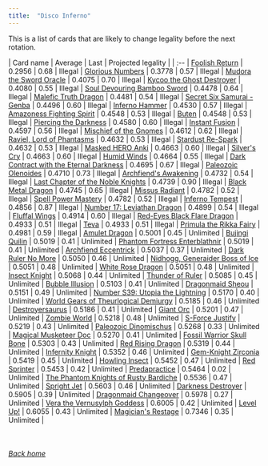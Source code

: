 ```yaml
---
title:  "Disco Inferno"
---
```


This is a list of cards that are likely to change legality before the next rotation.

| Card name | Average | Last | Projected legality |
| :-- |
[Foolish Return](https://db.ygoprodeck.com/card/?search=Foolish%20Return) | 0.2956 | 0.68 | Illegal |
[Glorious Numbers](https://db.ygoprodeck.com/card/?search=Glorious%20Numbers) | 0.3778 | 0.57 | Illegal |
[Mudora the Sword Oracle](https://db.ygoprodeck.com/card/?search=Mudora%20the%20Sword%20Oracle) | 0.4075 | 0.70 | Illegal |
[Kycoo the Ghost Destroyer](https://db.ygoprodeck.com/card/?search=Kycoo%20the%20Ghost%20Destroyer) | 0.4080 | 0.55 | Illegal |
[Soul Devouring Bamboo Sword](https://db.ygoprodeck.com/card/?search=Soul%20Devouring%20Bamboo%20Sword) | 0.4478 | 0.64 | Illegal |
[Malefic Truth Dragon](https://db.ygoprodeck.com/card/?search=Malefic%20Truth%20Dragon) | 0.4481 | 0.54 | Illegal |
[Secret Six Samurai - Genba](https://db.ygoprodeck.com/card/?search=Secret%20Six%20Samurai%20-%20Genba) | 0.4496 | 0.60 | Illegal |
[Inferno Hammer](https://db.ygoprodeck.com/card/?search=Inferno%20Hammer) | 0.4530 | 0.57 | Illegal |
[Amazoness Fighting Spirit](https://db.ygoprodeck.com/card/?search=Amazoness%20Fighting%20Spirit) | 0.4548 | 0.53 | Illegal |
[Buten](https://db.ygoprodeck.com/card/?search=Buten) | 0.4548 | 0.53 | Illegal |
[Piercing the Darkness](https://db.ygoprodeck.com/card/?search=Piercing%20the%20Darkness) | 0.4580 | 0.60 | Illegal |
[Instant Fusion](https://db.ygoprodeck.com/card/?search=Instant%20Fusion) | 0.4597 | 0.56 | Illegal |
[Mischief of the Gnomes](https://db.ygoprodeck.com/card/?search=Mischief%20of%20the%20Gnomes) | 0.4612 | 0.62 | Illegal |
[Raviel, Lord of Phantasms](https://db.ygoprodeck.com/card/?search=Raviel,%20Lord%20of%20Phantasms) | 0.4632 | 0.53 | Illegal |
[Stardust Re-Spark](https://db.ygoprodeck.com/card/?search=Stardust%20Re-Spark) | 0.4632 | 0.53 | Illegal |
[Masked HERO Anki](https://db.ygoprodeck.com/card/?search=Masked%20HERO%20Anki) | 0.4663 | 0.60 | Illegal |
[Silver's Cry](https://db.ygoprodeck.com/card/?search=Silver's%20Cry) | 0.4663 | 0.60 | Illegal |
[Humid Winds](https://db.ygoprodeck.com/card/?search=Humid%20Winds) | 0.4664 | 0.55 | Illegal |
[Dark Contract with the Eternal Darkness](https://db.ygoprodeck.com/card/?search=Dark%20Contract%20with%20the%20Eternal%20Darkness) | 0.4695 | 0.67 | Illegal |
[Paleozoic Olenoides](https://db.ygoprodeck.com/card/?search=Paleozoic%20Olenoides) | 0.4710 | 0.73 | Illegal |
[Archfiend's Awakening](https://db.ygoprodeck.com/card/?search=Archfiend's%20Awakening) | 0.4732 | 0.54 | Illegal |
[Last Chapter of the Noble Knights](https://db.ygoprodeck.com/card/?search=Last%20Chapter%20of%20the%20Noble%20Knights) | 0.4739 | 0.90 | Illegal |
[Black Metal Dragon](https://db.ygoprodeck.com/card/?search=Black%20Metal%20Dragon) | 0.4745 | 0.65 | Illegal |
[Missus Radiant](https://db.ygoprodeck.com/card/?search=Missus%20Radiant) | 0.4782 | 0.52 | Illegal |
[Spell Power Mastery](https://db.ygoprodeck.com/card/?search=Spell%20Power%20Mastery) | 0.4782 | 0.52 | Illegal |
[Inferno Tempest](https://db.ygoprodeck.com/card/?search=Inferno%20Tempest) | 0.4856 | 0.87 | Illegal |
[Number 17: Leviathan Dragon](https://db.ygoprodeck.com/card/?search=Number%2017:%20Leviathan%20Dragon) | 0.4899 | 0.54 | Illegal |
[Fluffal Wings](https://db.ygoprodeck.com/card/?search=Fluffal%20Wings) | 0.4914 | 0.60 | Illegal |
[Red-Eyes Black Flare Dragon](https://db.ygoprodeck.com/card/?search=Red-Eyes%20Black%20Flare%20Dragon) | 0.4933 | 0.51 | Illegal |
[Teva](https://db.ygoprodeck.com/card/?search=Teva) | 0.4933 | 0.51 | Illegal |
[Primula the Rikka Fairy](https://db.ygoprodeck.com/card/?search=Primula%20the%20Rikka%20Fairy) | 0.4981 | 0.59 | Illegal |
[Amulet Dragon](https://db.ygoprodeck.com/card/?search=Amulet%20Dragon) | 0.5001 | 0.45 | Unlimited |
[Bujingi Quilin](https://db.ygoprodeck.com/card/?search=Bujingi%20Quilin) | 0.5019 | 0.41 | Unlimited |
[Phantom Fortress Enterblathnir](https://db.ygoprodeck.com/card/?search=Phantom%20Fortress%20Enterblathnir) | 0.5019 | 0.41 | Unlimited |
[Archfiend Eccentrick](https://db.ygoprodeck.com/card/?search=Archfiend%20Eccentrick) | 0.5037 | 0.37 | Unlimited |
[Dark Ruler No More](https://db.ygoprodeck.com/card/?search=Dark%20Ruler%20No%20More) | 0.5050 | 0.46 | Unlimited |
[Nidhogg, Generaider Boss of Ice](https://db.ygoprodeck.com/card/?search=Nidhogg,%20Generaider%20Boss%20of%20Ice) | 0.5051 | 0.48 | Unlimited |
[White Rose Dragon](https://db.ygoprodeck.com/card/?search=White%20Rose%20Dragon) | 0.5051 | 0.48 | Unlimited |
[Insect Knight](https://db.ygoprodeck.com/card/?search=Insect%20Knight) | 0.5068 | 0.44 | Unlimited |
[Thunder of Ruler](https://db.ygoprodeck.com/card/?search=Thunder%20of%20Ruler) | 0.5085 | 0.45 | Unlimited |
[Bubble Illusion](https://db.ygoprodeck.com/card/?search=Bubble%20Illusion) | 0.5103 | 0.41 | Unlimited |
[Dragonmaid Sheou](https://db.ygoprodeck.com/card/?search=Dragonmaid%20Sheou) | 0.5151 | 0.49 | Unlimited |
[Number S39: Utopia the Lightning](https://db.ygoprodeck.com/card/?search=Number%20S39:%20Utopia%20the%20Lightning) | 0.5170 | 0.40 | Unlimited |
[World Gears of Theurlogical Demiurgy](https://db.ygoprodeck.com/card/?search=World%20Gears%20of%20Theurlogical%20Demiurgy) | 0.5185 | 0.46 | Unlimited |
[Destroyersaurus](https://db.ygoprodeck.com/card/?search=Destroyersaurus) | 0.5186 | 0.41 | Unlimited |
[Giant Orc](https://db.ygoprodeck.com/card/?search=Giant%20Orc) | 0.5201 | 0.47 | Unlimited |
[Zombie World](https://db.ygoprodeck.com/card/?search=Zombie%20World) | 0.5218 | 0.48 | Unlimited |
[S-Force Justify](https://db.ygoprodeck.com/card/?search=S-Force%20Justify) | 0.5219 | 0.43 | Unlimited |
[Paleozoic Dinomischus](https://db.ygoprodeck.com/card/?search=Paleozoic%20Dinomischus) | 0.5268 | 0.33 | Unlimited |
[Magical Musketeer Doc](https://db.ygoprodeck.com/card/?search=Magical%20Musketeer%20Doc) | 0.5270 | 0.41 | Unlimited |
[Fossil Warrior Skull Bone](https://db.ygoprodeck.com/card/?search=Fossil%20Warrior%20Skull%20Bone) | 0.5303 | 0.43 | Unlimited |
[Red Rising Dragon](https://db.ygoprodeck.com/card/?search=Red%20Rising%20Dragon) | 0.5319 | 0.44 | Unlimited |
[Infernity Knight](https://db.ygoprodeck.com/card/?search=Infernity%20Knight) | 0.5352 | 0.46 | Unlimited |
[Gem-Knight Zirconia](https://db.ygoprodeck.com/card/?search=Gem-Knight%20Zirconia) | 0.5419 | 0.45 | Unlimited |
[Howling Insect](https://db.ygoprodeck.com/card/?search=Howling%20Insect) | 0.5452 | 0.47 | Unlimited |
[Red Sprinter](https://db.ygoprodeck.com/card/?search=Red%20Sprinter) | 0.5453 | 0.42 | Unlimited |
[Predapractice](https://db.ygoprodeck.com/card/?search=Predapractice) | 0.5464 | 0.02 | Unlimited |
[The Phantom Knights of Rusty Bardiche](https://db.ygoprodeck.com/card/?search=The%20Phantom%20Knights%20of%20Rusty%20Bardiche) | 0.5536 | 0.47 | Unlimited |
[Spright Jet](https://db.ygoprodeck.com/card/?search=Spright%20Jet) | 0.5603 | 0.46 | Unlimited |
[Darkness Destroyer](https://db.ygoprodeck.com/card/?search=Darkness%20Destroyer) | 0.5905 | 0.39 | Unlimited |
[Dragonmaid Changeover](https://db.ygoprodeck.com/card/?search=Dragonmaid%20Changeover) | 0.5978 | 0.27 | Unlimited |
[Vera the Vernusylph Goddess](https://db.ygoprodeck.com/card/?search=Vera%20the%20Vernusylph%20Goddess) | 0.6005 | 0.42 | Unlimited |
[Level Up!](https://db.ygoprodeck.com/card/?search=Level%20Up!) | 0.6055 | 0.43 | Unlimited |
[Magician's Restage](https://db.ygoprodeck.com/card/?search=Magician's%20Restage) | 0.7346 | 0.35 | Unlimited |

<br>

###### [Back home](index)